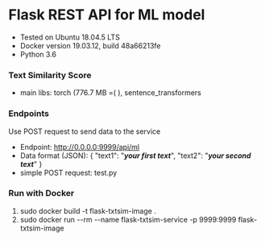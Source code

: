# Flask REST API for ML model
- Tested on Ubuntu 18.04.5 LTS
- Docker version 19.03.12, build 48a66213fe
- Python 3.6
### Text Similarity Score
- main libs: torch  (776.7 MB =( ), sentence_transformers 
### Endpoints
Use POST request to send data to the service
- Endpoint: http://0.0.0.0:9999/api/ml
- Data format (JSON):
{
    "text1": "***your first text***",
    "text2": "***your second text***"
}
- simple POST request: test.py 
### Run with Docker
1. sudo docker build -t flask-txtsim-image .
2. sudo docker run --rm --name flask-txtsim-service -p 9999:9999 flask-txtsim-image
